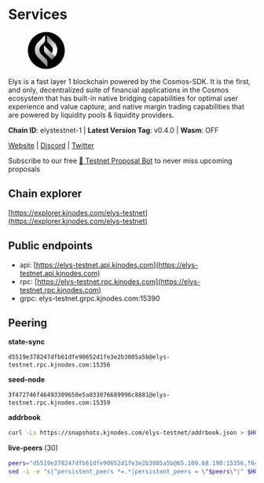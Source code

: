 # Services

<figure><img src="https://raw.githubusercontent.com/kj89/cosmos-images/main/logos/elys.png" alt=""><figcaption></figcaption></figure>

Elys is a fast layer 1 blockchain powered by the Cosmos-SDK.  It is the first, and only, decentralized suite of financial  applications in the Cosmos ecosystem that has built-in native  bridging capabilities for optimal user experience and value  capture, and native margin trading capabilities that are  powered by liquidity pools & liquidity providers.

**Chain ID**: elystestnet-1 | **Latest Version Tag**: v0.4.0 | **Wasm**: OFF

[Website](https://elys.network) | [Discord](https://discord.gg/R9Gr6Vh7vC) | [Twitter](https://twitter.com/elys_network)



Subscribe to our free [🤖 Testnet Proposal Bot](https://t.me/kjnodes_testnet_proposal_bot) to never miss upcoming proposals


## Chain explorer
[https://explorer.kjnodes.com/elys-testnet](https://explorer.kjnodes.com/elys-testnet)

## Public endpoints

* api: [https://elys-testnet.api.kjnodes.com](https://elys-testnet.api.kjnodes.com)
* rpc: [https://elys-testnet.rpc.kjnodes.com](https://elys-testnet.rpc.kjnodes.com)
* grpc: elys-testnet.grpc.kjnodes.com:15390

## Peering

**state-sync**

```text
d5519e378247dfb61dfe90652d1fe3e2b3005a5b@elys-testnet.rpc.kjnodes.com:15356
```

**seed-node**

```text
3f472746f46493309650e5a033076689996c8881@elys-testnet.rpc.kjnodes.com:15359
```

**addrbook**
```bash
curl -Ls https://snapshots.kjnodes.com/elys-testnet/addrbook.json > $HOME/.elys/config/addrbook.json
```

**live-peers** (30)
```bash
peers="d5519e378247dfb61dfe90652d1fe3e2b3005a5b@65.109.68.190:15356,f6480d5563172e7de0b97b666c4d503d7c4daae8@94.130.225.23:26656,5f15c422f789fb7c1929f859006d43c27aa61ec0@31.220.84.183:27656,7a496b16d41c366f736135b3b362a9ce80ca7dfa@161.97.167.196:38656,3f30f68cb08e4dae5dd76c5ce77e6e1a15084346@212.95.51.215:56656,dc06b3547cf81c40c931a748679ce22161e5ac43@148.113.6.121:19656,ab4068efcb0e1401ff1b08f9269fa88151a640c0@154.12.229.78:26656,5c2a752c9b1952dbed075c56c600c3a79b58c395@178.211.139.77:27296,6b47fa2a93928cbe736853849887f111668d20a7@65.109.175.192:26656,cdf9ae8529aa00e6e6703b28f3dcfdd37e07b27c@37.187.154.66:26656,1092d9a9508053d6936661ebc5708d0d8d360e3e@193.26.159.34:10656,ef5792644c527d083665d00d4e3cb98b316a060b@51.159.210.149:26656,89c4d6fa66c4e4517742e564cd6ba1532496fd43@65.108.108.52:32656,1cd3163afca4ad48949afdf6f18133fd3181e303@65.108.40.46:57656,ae22b82b1dc34fa0b1a64854168692310f562136@198.27.74.140:26656,b06c8ad5bb82d577acd0060242e225980db88377@65.108.225.70:26656,734a87b41a015faf59a7d6266deea190421476c2@199.241.137.74:26656,8dd419e6ed9117dbc793a1a59f7eca3d2c615fb3@65.109.157.236:60556,587e0c84a487b2e0782e5d9b80ded838db9512b9@78.110.161.68:26656,8aa0021c45a64f736e2192f5e520c768bc9fbae2@46.101.132.190:26656,d986a31287d999efa5f7962d363cec25de6c45e0@65.21.134.243:26675,136f2c639937adc6a06fe9b004da19087ddba466@88.198.242.163:26656,55b38f49cf89235b7e193b1c9880a8e77316f6a6@167.235.7.34:57656,a42cc9d7134949ce2fa703c6e341a0bd9cc1984c@65.108.206.74:16656,147683d8ae2c34281fc73d6a9f6cedd5f28a15ed@185.216.203.176:21956,a346d8325a9c3cd40e32236eb6de031d1a2d895e@95.217.107.96:26156,db03e6915cad62b2646ae72566ed19074a7707b6@95.217.144.107:22056,fec2dfd0a7e0e174e90755eb60c750f5ccc43b40@199.175.98.115:53656,00c65e06302fb35a1064d9aa4e528aaf98925aa8@65.108.105.48:22056,15263a87a09f90ba71d35cbddf17ff5178e9b133@65.21.225.10:40656"
sed -i -e "s|^persistent_peers *=.*|persistent_peers = \"$peers\"|" $HOME/.elys/config/config.toml
```
